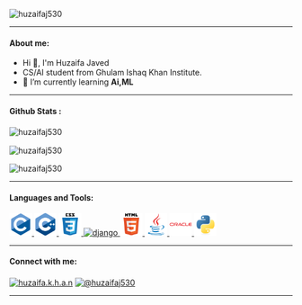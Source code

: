 <p align="left"> <img src="https://komarev.com/ghpvc/?username=huzaifaj530&label=Profile%20views&color=blueviolet&style=flat" alt="huzaifaj530" /> </p>
<hr>
<h4>About me:</h4>

- Hi 👋, I'm Huzaifa Javed<br>
- CS/AI student from Ghulam Ishaq Khan Institute.
- 🌱 I’m currently learning **Ai,ML**

<hr>

<h4>Github Stats :</h4>
<p><img align="center" src="https://github-readme-stats.vercel.app/api/top-langs?username=huzaifaj530&show_icons=true&theme=tokyonight&count_private=true" alt="huzaifaj530" /></p>


<p><img align="center" src="https://github-readme-stats.vercel.app/api?username=huzaifaj530&show_icons=true&locale=en&theme=tokyonight" alt="huzaifaj530" /></p>


<p><img align="center" src="https://github-readme-streak-stats.herokuapp.com/?user=huzaifaj530&theme=tokyonight" alt="huzaifaj530" /></p>

<hr>
<h4 align="left">Languages and Tools:</h4>
<p align="left"> <a href="https://www.cprogramming.com/" target="_blank" rel="noreferrer"> <img src="https://raw.githubusercontent.com/devicons/devicon/master/icons/c/c-original.svg" alt="c" width="40" height="40"/> </a> <a href="https://www.w3schools.com/cpp/" target="_blank" rel="noreferrer"> <img src="https://raw.githubusercontent.com/devicons/devicon/master/icons/cplusplus/cplusplus-original.svg" alt="cplusplus" width="40" height="40"/> </a> <a href="https://www.w3schools.com/css/" target="_blank" rel="noreferrer"> <img src="https://raw.githubusercontent.com/devicons/devicon/master/icons/css3/css3-original-wordmark.svg" alt="css3" width="40" height="40"/> </a> <a href="https://www.djangoproject.com/" target="_blank" rel="noreferrer"> <img src="https://cdn.worldvectorlogo.com/logos/django.svg" alt="django" width="40" height="40"/> </a> <a href="https://www.w3.org/html/" target="_blank" rel="noreferrer"> <img src="https://raw.githubusercontent.com/devicons/devicon/master/icons/html5/html5-original-wordmark.svg" alt="html5" width="40" height="40"/> </a> <a href="https://www.java.com" target="_blank" rel="noreferrer"> <img src="https://raw.githubusercontent.com/devicons/devicon/master/icons/java/java-original.svg" alt="java" width="40" height="40"/> </a> <a href="https://www.oracle.com/" target="_blank" rel="noreferrer"> <img src="https://raw.githubusercontent.com/devicons/devicon/master/icons/oracle/oracle-original.svg" alt="oracle" width="40" height="40"/> </a> <a href="https://www.python.org" target="_blank" rel="noreferrer"> <img src="https://raw.githubusercontent.com/devicons/devicon/master/icons/python/python-original.svg" alt="python" width="40" height="40"/> </a> </p>
<hr>



<h4 align="left">Connect with me:</h4>
<p align="left">
<a href="https://instagram.com/huzaifa.k.h.a.n" target="blank"><img align="center" src="https://raw.githubusercontent.com/rahuldkjain/github-profile-readme-generator/master/src/images/icons/Social/instagram.svg" alt="huzaifa.k.h.a.n" height="30" width="40" /></a>
<a href="https://www.youtube.com/channel/UCjAoqNwW8u4jCJrOaEW1UKw" target="blank"><img align="center" src="https://raw.githubusercontent.com/rahuldkjain/github-profile-readme-generator/master/src/images/icons/Social/youtube.svg" alt="@huzaifaj530" height="30" width="40" /></a>
</p>
<hr>
